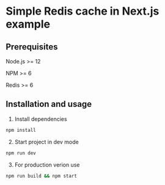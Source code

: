 # Simple Redis cache in Next.js example

## Prerequisites

Node.js >= 12

NPM >= 6

Redis >= 6

## Installation and usage

1. Install dependencies

```bash
npm install
```

2. Start project in dev mode

```bash
npm run dev
```

3. For production verion use

```bash
npm run build && npm start

```


